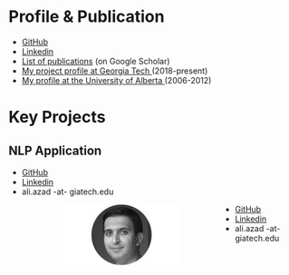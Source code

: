# Profile & Publication

* [GitHub](https://github.com/a-azad)
* [Linkedin](https://www.linkedin.com/in/aliazad/)
* [List of publications](https://goo.gl/Y2grlj) (on Google Scholar)
* [My project profile at Georgia Tech ](https://gatech-csm.symplicity.com/profiles/aliazad)(2018-present)
* [My profile at the University of Alberta ](https://sites.ualberta.ca/~azad1)(2006-2012)

# Key Projects

## NLP Application

* [GitHub]()
* [Linkedin]()
* ali.azad -at- giatech.edu

<img style="float: left" src="/imgs/aliazad.jpg" alt="" hspace="100">

* [GitHub]()
* [Linkedin]()
* ali.azad -at- giatech.edu
